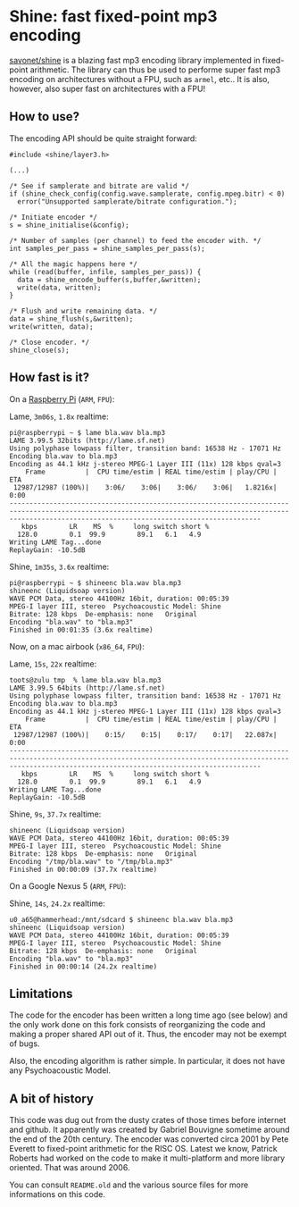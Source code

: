 Shine: fast fixed-point mp3 encoding
====================================

[savonet/shine](https://github.com/savonet/shine) is a blazing fast mp3 encoding library implemented in 
fixed-point arithmetic. The library can thus be used to performe super fast mp3 encoding on architectures
without a FPU, such as `armel`, etc.. It is also, however, also super fast on architectures with a FPU!

How to use?
-----------

The encoding API should be quite straight forward:

```
#include <shine/layer3.h>
  
(...)

/* See if samplerate and bitrate are valid */
if (shine_check_config(config.wave.samplerate, config.mpeg.bitr) < 0)
  error("Unsupported samplerate/bitrate configuration.");

/* Initiate encoder */
s = shine_initialise(&config);

/* Number of samples (per channel) to feed the encoder with. */
int samples_per_pass = shine_samples_per_pass(s);

/* All the magic happens here */
while (read(buffer, infile, samples_per_pass)) {
  data = shine_encode_buffer(s,buffer,&written);
  write(data, written);
}

/* Flush and write remaining data. */
data = shine_flush(s,&written);
write(written, data);

/* Close encoder. */
shine_close(s);
```

How fast is it?
---------------

On a [Raspberry Pi](http://www.raspberrypi.org/) (`ARM`, `FPU`):

Lame, `3m06s`, `1.8x` realtime:
```
pi@raspberrypi ~ $ lame bla.wav bla.mp3
LAME 3.99.5 32bits (http://lame.sf.net)
Using polyphase lowpass filter, transition band: 16538 Hz - 17071 Hz
Encoding bla.wav to bla.mp3
Encoding as 44.1 kHz j-stereo MPEG-1 Layer III (11x) 128 kbps qval=3
    Frame          |  CPU time/estim | REAL time/estim | play/CPU |    ETA
 12987/12987 (100%)|    3:06/    3:06|    3:06/    3:06|   1.8216x|    0:00
-----------------------------------------------------------------------------------------------------------------------------------------------------------------------------------------------------------
   kbps        LR    MS  %     long switch short %
  128.0        0.1  99.9        89.1   6.1   4.9
Writing LAME Tag...done
ReplayGain: -10.5dB
```

Shine, `1m35s`, `3.6x` realtime:
```
pi@raspberrypi ~ $ shineenc bla.wav bla.mp3
shineenc (Liquidsoap version)
WAVE PCM Data, stereo 44100Hz 16bit, duration: 00:05:39
MPEG-I layer III, stereo  Psychoacoustic Model: Shine
Bitrate: 128 kbps  De-emphasis: none   Original
Encoding "bla.wav" to "bla.mp3"
Finished in 00:01:35 (3.6x realtime)
```

Now, on a mac airbook (`x86_64`, `FPU`):

Lame, `15s`, `22x` realtime:
```
toots@zulu tmp  % lame bla.wav bla.mp3
LAME 3.99.5 64bits (http://lame.sf.net)
Using polyphase lowpass filter, transition band: 16538 Hz - 17071 Hz
Encoding bla.wav to bla.mp3
Encoding as 44.1 kHz j-stereo MPEG-1 Layer III (11x) 128 kbps qval=3
    Frame          |  CPU time/estim | REAL time/estim | play/CPU |    ETA
 12987/12987 (100%)|    0:15/    0:15|    0:17/    0:17|   22.087x|    0:00
-----------------------------------------------------------------------------------------------------------------------------------------------------------------------------------------------------------
   kbps        LR    MS  %     long switch short %
  128.0        0.1  99.9        89.1   6.1   4.9
Writing LAME Tag...done
ReplayGain: -10.5dB
```

Shine, `9s`, `37.7x` realtime:
```
shineenc (Liquidsoap version)
WAVE PCM Data, stereo 44100Hz 16bit, duration: 00:05:39
MPEG-I layer III, stereo  Psychoacoustic Model: Shine
Bitrate: 128 kbps  De-emphasis: none   Original
Encoding "/tmp/bla.wav" to "/tmp/bla.mp3"
Finished in 00:00:09 (37.7x realtime)
```

On a Google Nexus 5 (`ARM`, `FPU`):

Shine, `14s`, `24.2x` realtime:
```
u0_a65@hammerhead:/mnt/sdcard $ shineenc bla.wav bla.mp3
shineenc (Liquidsoap version)
WAVE PCM Data, stereo 44100Hz 16bit, duration: 00:05:39
MPEG-I layer III, stereo  Psychoacoustic Model: Shine
Bitrate: 128 kbps  De-emphasis: none   Original
Encoding "bla.wav" to "bla.mp3"
Finished in 00:00:14 (24.2x realtime)
```

Limitations
-----------

The code for the encoder has been written a long time ago (see below) and 
the only work done on this fork consists of reorganizing the code and making a 
proper shared API out of it. Thus, the encoder may not be exempt of bugs.

Also, the encoding algorithm is rather simple. In particular, it does not
have any Psychoacoustic Model.

A bit of history
----------------

This code was dug out from the dusty crates of those times before internet 
and github. It apparently was created by Gabriel Bouvigne sometime around 
the end of the 20th century. The encoder was converted circa 2001 by Pete 
Everett to fixed-point arithmetic for the RISC OS. Latest we know, Patrick 
Roberts had worked on the code to make it multi-platform and more library
oriented. That was around 2006.

You can consult `README.old` and the various source files for more 
informations on this code.
